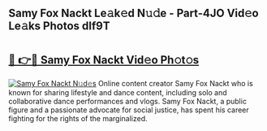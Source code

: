 ## Samy Fox Nackt Le𝚊k𝚎d N𝚞𝚍e - Part-4JO Vid𝚎o Le𝚊ks Photos dIf9T

# <h2><a href="http://fb656d.evod.top/?m=Samy+Fox+Nackt">🔗 👉🔴 Samy Fox Nackt Vid𝚎o Ph𝚘t𝚘s</a></h2>

[![Samy Fox Nackt N𝚞d𝚎s](https://i.imgur.com/8V9OHl7.gif)](http://fb656d.evod.top/?m=Samy+Fox+Nackt)
Online content creator Samy Fox Nackt who is known for sharing lifestyle and dance content, including solo and collaborative dance performances and vlogs. Samy Fox Nackt, a public figure and a passionate advocate for social justice, has spent his career fighting for the rights of the marginalized. 
